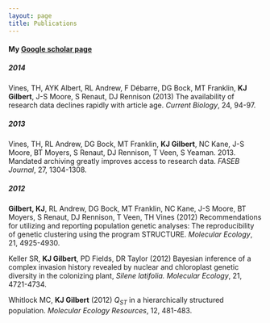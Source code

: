 ```yaml
---
layout: page
title: Publications
---
```


#### My [Google scholar page](http://scholar.google.ca/citations?user=qtirkigAAAAJ&hl=en)

##### 2014

Vines, TH, AYK Albert, RL Andrew, F Débarre, DG Bock, MT Franklin, **KJ Gilbert**, J-S Moore, S Renaut, DJ Rennison (2013) The availability of research data declines rapidly with article age. *Current Biology*, 24, 94-97.

##### 2013

Vines, TH, RL Andrew, DG Bock, MT Franklin, **KJ Gilbert**, NC Kane, J-S Moore, BT Moyers, S Renaut, DJ Rennison, T Veen, S Yeaman. 2013. Mandated archiving greatly improves access to research data. *FASEB Journal*, 27, 1304-1308.

##### 2012

**Gilbert, KJ**, RL Andrew, DG Bock, MT Franklin, NC Kane, J-S Moore, BT Moyers, S Renaut, DJ Rennison, T Veen, TH Vines (2012) Recommendations for utilizing and reporting population genetic analyses: The reproducibility of genetic clustering using the program STRUCTURE. *Molecular Ecology*, 21, 4925-4930.

Keller SR, **KJ Gilbert**, PD Fields, DR Taylor (2012) Bayesian inference of a complex invasion history revealed by nuclear and chloroplast genetic diversity in the colonizing plant, *Silene latifolia. Molecular Ecology*, 21, 4721-4734.

Whitlock MC, **KJ Gilbert** (2012) *Q<sub>ST</sub>* in a hierarchically structured population. *Molecular Ecology Resources*, 12, 481-483.